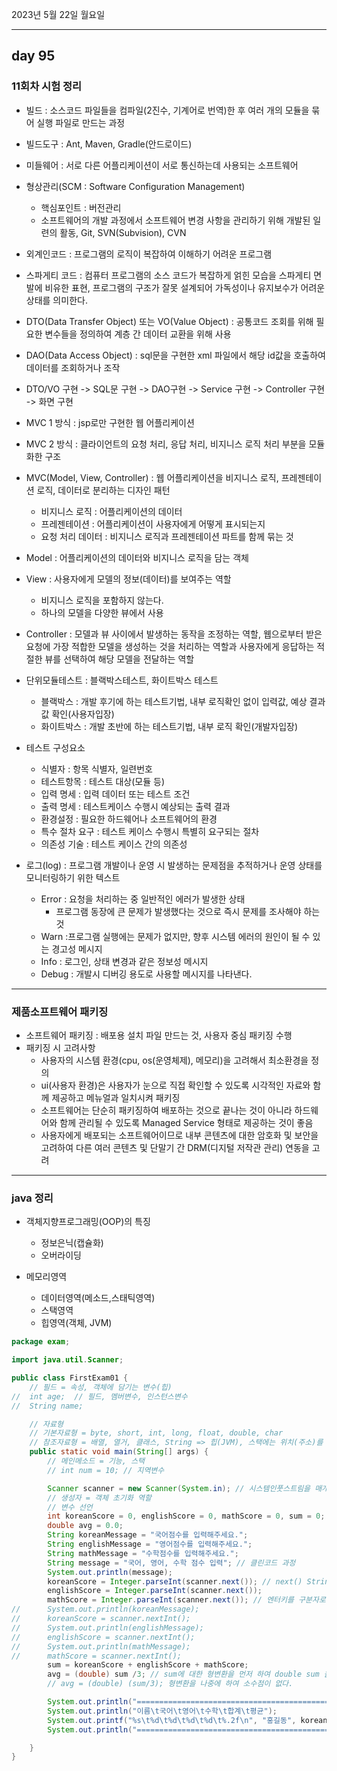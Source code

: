 2023년 5월 22일 월요일

---

## day 95

### 11회차 시험 정리

- 빌드 : 소스코드 파일들을 컴파일(2진수, 기계어로 번역)한 후 여러 개의 모듈을 묶어 실행 파일로 만드는 과정
- 빌드도구 : Ant, Maven, Gradle(안드로이드)
- 미들웨어 : 서로 다른 어플리케이션이 서로 통신하는데 사용되는 소프트웨어
- 형상관리(SCM : Software Configuration Management)
  - 핵심포인트 : 버전관리
  - 소프트웨어의 개발 과정에서 소프트웨어 변경 사항을 관리하기 위해 개발된 일련의 활동, Git, SVN(Subvision), CVN
- 외계인코드 : 프로그램의 로직이 복잡하여 이해하기 어려운 프로그램
- 스파게티 코드 : 컴퓨터 프로그램의 소스 코드가 복잡하게 얽힌 모습을 스파게티 면발에 비유한 표현, 프로그램의 구조가 잘못 설계되어 가독성이나 유지보수가 어려운 상태를 의미한다.

- DTO(Data Transfer Object) 또는 VO(Value Object) : 공통코드 조회를 위해 필요한 변수들을 정의하여 계층 간 데이터 교환을 위해 사용
- DAO(Data Access Object) : sql문을 구현한 xml 파일에서 해당 id값을 호출하여 데이터를 조회하거나 조작
- DTO/VO 구현 -> SQL문 구현 -> DAO구현 -> Service 구현 -> Controller 구현 -> 화면 구현
- MVC 1 방식 : jsp로만 구현한 웹 어플리케이션
- MVC 2 방식 : 클라이언트의 요청 처리, 응답 처리, 비지니스 로직 처리 부분을 모듈화한 구조
- MVC(Model, View, Controller) : 웹 어플리케이션을 비지니스 로직, 프레젠테이션 로직, 데이터로 분리하는 디자인 패턴

  - 비지니스 로직 : 어플리케이션의 데이터
  - 프레젠테이션 : 어플리케이션이 사용자에게 어떻게 표시되는지
  - 요청 처리 데이터 : 비지니스 로직과 프레젠테이션 파트를 함께 묶는 것

- Model : 어플리케이션의 데이터와 비지니스 로직을 담는 객체
- View : 사용자에게 모델의 정보(데이터)를 보여주는 역할
  - 비지니스 로직을 포함하지 않는다.
  - 하나의 모델을 다양한 뷰에서 사용
- Controller : 모델과 뷰 사이에서 발생하는 동작을 조정하는 역할, 웹으로부터 받은 요청에 가장 적합한 모델을 생성하는 것을 처리하는 역할과 사용자에게 응답하는 적절한 뷰를 선택하여 해당 모델을 전달하는 역할
- 단위모듈테스트 : 블랙박스테스트, 화이트박스 테스트
  - 블랙박스 : 개발 후기에 하는 테스트기법, 내부 로직확인 없이 입력값, 예상 결과값 확인(사용자입장)
  - 화이트박스 : 개발 초반에 하는 테스트기법, 내부 로직 확인(개발자입장)
- 테스트 구성요소

  - 식별자 : 항목 식별자, 일련번호
  - 테스트항목 : 테스트 대상(모듈 등)
  - 입력 명세 : 입력 데이터 또는 테스트 조건
  - 출력 명세 : 테스트케이스 수행시 예상되는 출력 결과
  - 환경설정 : 필요한 하드웨어나 소프트웨어의 환경
  - 특수 절차 요구 : 테스트 케이스 수행시 특별히 요구되는 절차
  - 의존성 기술 : 테스트 케이스 간의 의존성

- 로그(log) : 프로그램 개발이나 운영 시 발생하는 문제점을 추적하거나 운영 상태를 모니터링하기 위한 텍스트
  - Error : 요청을 처리하는 중 일반적인 에러가 발생한 상태
    - 프로그램 동장에 큰 문제가 발생했다는 것으로 즉시 문제를 조사해야 하는 것
  - Warn :프로그램 실행에는 문제가 없지만, 향후 시스템 에러의 원인이 될 수 있는 경고성 메시지
  - Info : 로그인, 상태 변경과 같은 정보성 메시지
  - Debug : 개발시 디버깅 용도로 사용할 메시지를 나타낸다.

---

### 제품소프트웨어 패키징

- 소프트웨어 패키징 : 배포용 설치 파일 만드는 것, 사용자 중심 패키징 수행
- 패키징 시 고려사항
  - 사용자의 시스템 환경(cpu, os(운영체제), 메모리)을 고려해서 최소환경을 정의
  - ui(사용자 환경)은 사용자가 눈으로 직접 확인할 수 있도록 시각적인 자료와 함께 제공하고 메뉴얼과 일치시켜 패키징
  - 소프트웨어는 단순히 패키징하여 배포하는 것으로 끝나는 것이 아니라 하드웨어와 함께 관리될 수 있도록 Managed Service 형태로 제공하는 것이 좋음
  - 사용자에게 배포되는 소프트웨어이므로 내부 콘텐츠에 대한 암호화 및 보안을 고려하여 다른 여러 콘텐츠 및 단말기 간 DRM(디지털 저작관 관리) 연동을 고려

---

### java 정리

- 객체지향프로그래밍(OOP)의 특징

  - 정보은닉(캡슐화)
  - 오버라이딩

- 메모리영역
  - 데이터영역(메소드,스태틱영역)
  - 스택영역
  - 힙영역(객체, JVM)

```java
package exam;

import java.util.Scanner;

public class FirstExam01 {
	// 필드 = 속성, 객체에 담기는 변수(힙)
//	int age;  // 필드, 멤버변수, 인스턴스변수
//	String name;

	// 자료형
	// 기본자료형 = byte, short, int, long, float, double, char
	// 참조자료형 = 배열, 열거, 클래스, String => 힙(JVM), 스택에는 위치(주소)를 저장
	public static void main(String[] args) {
		// 메인메소드 = 기능, 스택
		// int num = 10; // 지역변수

		Scanner scanner = new Scanner(System.in); // 시스템인풋스트림을 매개변수로 스캐너 생성
		// 생성자 = 객체 초기화 역할
		// 변수 선언
		int koreanScore = 0, englishScore = 0, mathScore = 0, sum = 0;
		double avg = 0.0;
		String koreanMessage = "국어점수를 입력해주세요.";
		String englishMessage = "영어점수를 입력해주세요.";
		String mathMessage = "수학점수를 입력해주세요.";
		String message = "국어, 영어, 수학 점수 입력"; // 클린코드 과정
		System.out.println(message);
		koreanScore = Integer.parseInt(scanner.next()); // next() String->int로 변환하여 저장
		englishScore = Integer.parseInt(scanner.next());
		mathScore = Integer.parseInt(scanner.next()); // 엔터키를 구분자로한다.
//		System.out.println(koreanMessage);
//		koreanScore = scanner.nextInt();
//		System.out.println(englishMessage);
//		englishScore = scanner.nextInt();
//		System.out.println(mathMessage);
//		mathScore = scanner.nextInt();
		sum = koreanScore + englishScore + mathScore;
		avg = (double) sum /3; // sum에 대한 형변환을 먼저 하여 double sum 을 3으로 나누어 소수점을 살림
		// avg = (double) (sum/3); 형변환을 나중에 하여 소수점이 없다.

		System.out.println("============================================");
		System.out.println("이름\t국어\t영어\t수학\t합계\t평균");
		System.out.printf("%s\t%d\t%d\t%d\t%d\t%.2f\n", "홍길동", koreanScore, englishScore, mathScore, sum, avg);
		System.out.println("============================================");

	}
}
```
